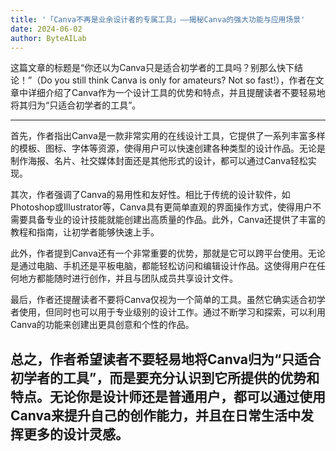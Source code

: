 ```yaml
---
title: '「Canva不再是业余设计者的专属工具」——揭秘Canva的强大功能与应用场景'
date: 2024-06-02
author: ByteAILab
---
```


这篇文章的标题是“你还以为Canva只是适合初学者的工具吗？别那么快下结论！”（Do you still think Canva is only for amateurs? Not so fast!），作者在文章中详细介绍了Canva作为一个设计工具的优势和特点，并且提醒读者不要轻易地将其归为“只适合初学者的工具”。


---

首先，作者指出Canva是一款非常实用的在线设计工具，它提供了一系列丰富多样的模板、图标、字体等资源，使得用户可以快速创建各种类型的设计作品。无论是制作海报、名片、社交媒体封面还是其他形式的设计，都可以通过Canva轻松实现。

其次，作者强调了Canva的易用性和友好性。相比于传统的设计软件，如Photoshop或Illustrator等，Canva具有更简单直观的界面操作方式，使得用户不需要具备专业的设计技能就能创建出高质量的作品。此外，Canva还提供了丰富的教程和指南，让初学者能够快速上手。

此外，作者提到Canva还有一个非常重要的优势，那就是它可以跨平台使用。无论是通过电脑、手机还是平板电脑，都能轻松访问和编辑设计作品。这使得用户在任何地方都能随时进行创作，并且与团队成员共享设计文件。

最后，作者还提醒读者不要将Canva仅视为一个简单的工具。虽然它确实适合初学者使用，但同时也可以用于专业级别的设计工作。通过不断学习和探索，可以利用Canva的功能来创建出更具创意和个性的作品。

总之，作者希望读者不要轻易地将Canva归为“只适合初学者的工具”，而是要充分认识到它所提供的优势和特点。无论你是设计师还是普通用户，都可以通过使用Canva来提升自己的创作能力，并且在日常生活中发挥更多的设计灵感。
---

